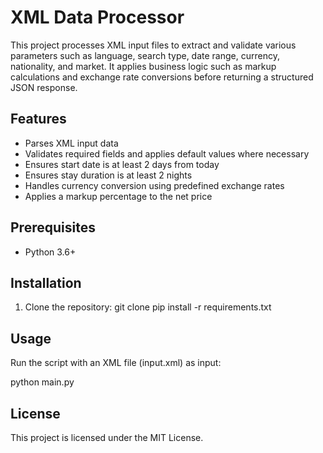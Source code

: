 # XML Data Processor

This project processes XML input files to extract and validate various parameters such as language, search type, date range, currency, nationality, and market. It applies business logic such as markup calculations and exchange rate conversions before returning a structured JSON response.

## Features

- Parses XML input data
- Validates required fields and applies default values where necessary
- Ensures start date is at least 2 days from today
- Ensures stay duration is at least 2 nights
- Handles currency conversion using predefined exchange rates
- Applies a markup percentage to the net price

## Prerequisites

- Python 3.6+

## Installation

1. Clone the repository:
   git clone <repository-url>
   pip install -r requirements.txt

## Usage

Run the script with an XML file (input.xml) as input:

python main.py

## License

This project is licensed under the MIT License.

